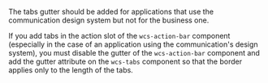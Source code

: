 The tabs gutter should be added for applications that use the communication design system but not for the business one.

If you add tabs in the action slot of the `wcs-action-bar` component (especially in the case of an application using the
communication's design system), you must disable the gutter of the `wcs-action-bar` component and add the gutter attribute
on the `wcs-tabs` component so that the border applies only to the length of the tabs.
